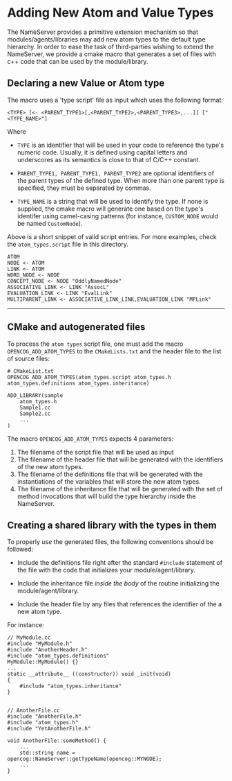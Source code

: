 
Adding New Atom and Value Types
===============================

The NameServer provides a primitive extension mechanism so that
modules/agents/libraries may add new atom types to the default type
hierarchy. In order to ease the task of third-parties wishing to extend
the NameServer, we provide a cmake macro that generates a set of
files with c++ code that can be used by the module/library.

Declaring a new Value or Atom type
----------------------------------
The macro uses a 'type script' file as input which uses the following
format:
```
<TYPE> [<- <PARENT_TYPE1>[,<PARENT_TYPE2>,<PARENT_TYPE3>,...]] ["<TYPE_NAME>"]
```
Where

 * `TYPE` is an identifier that will be used in your code to reference
   the type's numeric code. Usually, it is defined using capital
   letters and underscores as its semantics is close to that of C/C++
   constant.

 * `PARENT_TYPE1, PARENT_TYPE1, PARENT_TYPE2` are optional identifiers of
   the parent types of the defined type. When more than one parent type
   is specified, they must be separated by commas.

 * `TYPE_NAME` is a string that will be used to identify the type. If
   none is supplied, the cmake macro will generate one based on the
   type's identifer using camel-casing patterns (for instance,
   `CUSTOM_NODE` would be named `CustomNode`).

Above is a short snippet of valid script entries. For more examples,
check the `atom_types.script` file in this directory.
```
ATOM
NODE <- ATOM
LINK <- ATOM
WORD_NODE <- NODE
CONCEPT_NODE <- NODE "OddlyNamedNode"
ASSOCIATIVE_LINK <- LINK "AssocL"
EVALUATION_LINK <- LINK "EvalLink"
MULTIPARENT_LINK <- ASSOCIATIVE_LINK_LINK,EVALUATION_LINK "MPLink"
```
-----

CMake and autogenerated files
-----------------------------
To process the `atom types` script file, one must add the macro
`OPENCOG_ADD_ATOM_TYPES` to the `CMakeLists.txt` and the header file
to the list of source files:

```
# CMakeList.txt
OPENCOG_ADD_ATOM_TYPES(atom_types.script atom_types.h atom_types.definitions atom_types.inheritance)

ADD_LIBRARY(sample
    atom_types.h
    Sample1.cc
    Sample2.cc
    ...
)
```
The macro `OPENCOG_ADD_ATOM_TYPES` expects 4 parameters:

1. The filename of the script file that will be used as input
2. The filename of the header file that will be generated with
   the identifiers of the new atom types.
3. The filename of the definitions file that will be generated with
   the instantiations of the variables that will store the new atom
   types.
4. The filename of the inheritance file that will be generated with
   the set of method invocations that will build the type hierarchy
   inside the NameServer.

Creating a shared library with the types in them
------------------------------------------------
To properly *use* the generated files, the following conventions should be
followed:

  * Include the definitions file right after the standard `#include`
    statement of the file with the code that initializes your
    module/agent/library.

  * Include the inheritance file *inside the body* of the routine
    initializing the module/agent/library.

  * Include the header file by any files that references the identifier
    of the a new atom type.

For instance:
```
// MyModule.cc
#include "MyModule.h"
#include "AnotherHeader.h"
#include "atom_types.definitions"
MyModule::MyModule() {}
...
static __attribute__ ((constructor)) void _init(void)
{
    #include "atom_types.inheritance"
}


// AnotherFile.cc
#include "AnotherFile.h"
#include "atom_types.h"
#include "YetAnotherFile.h"

void AnotherFile::someMethod() {
    ...
    std::string name = opencog::NameServer::getTypeName(opencog::MYNODE);
    ...
}
```
